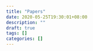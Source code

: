 ```yaml
---
title: "Papers"
date: 2020-05-25T19:30:01+08:00
description: ""
draft: true
tags: []
categories: []
---
```

